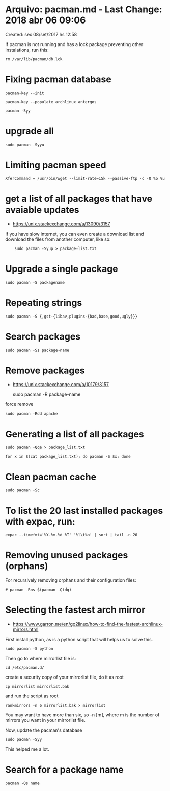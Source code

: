 # Arquivo: pacman.md - Last Change: 2018 abr 06 09:06
Created: sex 08/set/2017 hs 12:58

If pacman is not running and has a lock package preventing
other instalations, run this:

    rm /var/lib/pacman/db.lck

# Fixing pacman database

    pacman-key --init

    pacman-key --populate archlinux antergos

    pacman -Syy

# upgrade all

    sudo pacman -Syyu

# Limiting pacman speed

    XferCommand = /usr/bin/wget --limit-rate=15k --passive-ftp -c -O %o %u

# get a list of all packages that have avaiable updates
+ https://unix.stackexchange.com/a/13090/3157

If you have slow internet, you can even create a download list and download
the files from another computer, like so:

		sudo pacman -Syup > package-list.txt

# Upgrade a single package

    sudo pacman -S packagename

# Repeating strings

    sudo pacman -S {,gst-{libav,plugins-{bad,base,good,ugly}}}

# Search packages

    sudo pacman -Ss package-name

# Remove packages
+ https://unix.stackexchange.com/a/10179/3157

    sudo pacman -R package-name

force remove

	sudo pacman -Rdd apache

# Generating a list of all packages

	sudo pacman -Qqe > package_list.txt

	for x in $(cat package_list.txt); do pacman -S $x; done

# Clean pacman cache

	sudo pacman -Sc

# To list the 20 last installed packages with expac, run:

	expac --timefmt='%Y-%m-%d %T' '%l\t%n' | sort | tail -n 20

# Removing unused packages (orphans)
For recursively removing orphans and their configuration files:

	# pacman -Rns $(pacman -Qtdq)

# Selecting the fastest arch mirror
+ https://www.garron.me/en/go2linux/how-to-find-the-fastest-archlinux-mirrors.html

First install python, as is a python script that will helps us to solve this.

	sudo pacman -S python

Then go to where mirrorlist file is:

	cd /etc/pacman.d/

create a security copy of your mirrorlist file, do it as root

	cp mirrorlist mirrorlist.bak

and run the script as root

	rankmirrors -n 6 mirrorlist.bak > mirrorlist

You may want to have more than six, so -n [m], where m is the number of mirrors you want in your mirrorlist file.

Now, update the pacman's database

	sudo pacman -Syy

This helped me a lot.

# Search for a package name

    pacman -Qs name

